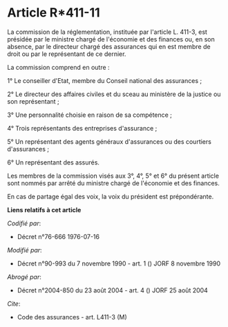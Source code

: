 # Article R*411-11

La commission de la réglementation, instituée par l'article L. 411-3, est présidée par le ministre chargé de l'économie et
des finances ou, en son absence, par le directeur chargé des assurances qui en est membre de droit ou par le représentant de
ce dernier.

La commission comprend en outre :

1° Le conseiller d'Etat, membre du Conseil national des assurances ;

2° Le directeur des affaires civiles et du sceau au ministère de la justice ou son représentant ;

3° Une personnalité choisie en raison de sa compétence ;

4° Trois représentants des entreprises d'assurance ;

5° Un représentant des agents généraux d'assurances ou des courtiers d'assurances ;

6° Un représentant des assurés.

Les membres de la commission visés aux 3°, 4°, 5° et 6° du présent article sont nommés par arrêté du ministre chargé de
l'économie et des finances.

En cas de partage égal des voix, la voix du président est prépondérante.

**Liens relatifs à cet article**

_Codifié par_:

  - Décret n°76-666 1976-07-16

_Modifié par_:

  - Décret n°90-993 du 7 novembre 1990 - art. 1 () JORF 8 novembre 1990

_Abrogé par_:

  - Décret n°2004-850 du 23 août 2004 - art. 4 () JORF 25 août 2004

_Cite_:

  - Code des assurances - art. L411-3 (M)
